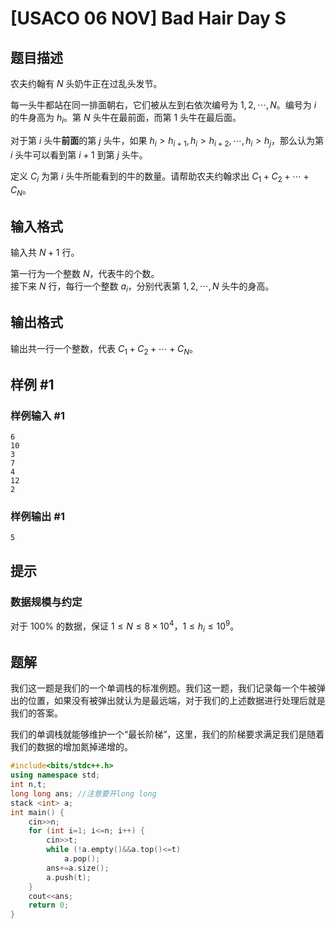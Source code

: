 # [USACO 06 NOV] Bad Hair Day S

## 题目描述

农夫约翰有 $N$ 头奶牛正在过乱头发节。

每一头牛都站在同一排面朝右，它们被从左到右依次编号为 $1, 2, \cdots, N$。编号为 $i$ 的牛身高为 $h_i$。第 $N$ 头牛在最前面，而第 $1$ 头牛在最后面。

对于第 $i$ 头牛**前面**的第 $j$ 头牛，如果 $h_i>h_{i+1}, h_i>h_{i+2}, \cdots, h_i>h_j$，那么认为第 $i$ 头牛可以看到第 $i+1$ 到第 $j$ 头牛。

定义 $C_i$ 为第 $i$ 头牛所能看到的牛的数量。请帮助农夫约翰求出 $C _ 1 + C _ 2 + \cdots + C _ N$。

## 输入格式

输入共 $N + 1$ 行。

第一行为一个整数 $N$，代表牛的个数。  
接下来 $N$ 行，每行一个整数 $a _ i$，分别代表第 $1, 2, \cdots, N$ 头牛的身高。

## 输出格式

输出共一行一个整数，代表 $C _ 1 + C _ 2 + \cdots + C _ N$。

## 样例 #1

### 样例输入 #1

```
6
10
3
7
4
12
2
```

### 样例输出 #1

```
5
```

## 提示

### 数据规模与约定

对于 $100\%$ 的数据，保证 $1 \leq N \leq 8 \times 10 ^ 4$，$1 \leq h _ i \leq 10 ^ 9$。

## 题解
我们这一题是我们的一个单调栈的标准例题。我们这一题，我们记录每一个牛被弹出的位置，如果没有被弹出就认为是最远端，对于我们的上述数据进行处理后就是我们的答案。

我们的单调栈就能够维护一个“最长阶梯”，这里，我们的阶梯要求满足我们是随着我们的数据的增加氮掉递增的。


```cpp
#include<bits/stdc++.h>
using namespace std;
int n,t;
long long ans; //注意要开long long 
stack <int> a;
int main() {
	cin>>n;
	for (int i=1; i<=n; i++) {
		cin>>t;
		while (!a.empty()&&a.top()<=t)  
			a.pop();
		ans+=a.size();
		a.push(t);
	}
	cout<<ans;
	return 0;
}
```